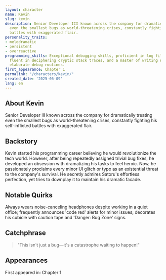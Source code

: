 ```yaml
---
layout: character
name: Kevin
slug: kevin
description: Senior Developer III known across the company for dramatically treating
  even the smallest bugs as world-threatening crises, constantly fighting his self-inflicted
  battles with exaggerated flair.
personality_traits:
- melodramatic
- persistent
- overreactive
programming_skills: Exceptional debugging skills, proficient in log file archaeology,
  fluent in deciphering cryptic stack traces, and a master of writing unnecessarily
  elaborate debug routines.
first_appearance: Chapter 1
permalink: "/characters/kevin/"
created_date: '2025-06-09'
lang: en
---
```


## About Kevin

Senior Developer III known across the company for dramatically treating even the smallest bugs as world-threatening crises, constantly fighting his self-inflicted battles with exaggerated flair.

## Backstory

Kevin started his programming career believing he would revolutionize the tech world. However, after being repeatedly assigned trivial bug fixes, he developed an obsession with dramatizing his tasks to feel heroic. Now, he passionately proclaims every minor UI glitch or typo as an existential threat to the company's survival. He secretly admires Satoru's effortless perfection, yet tries to downplay it to maintain his dramatic facade.

## Notable Quirks

Always wears noise-canceling headphones despite working in a quiet office; frequently announces 'code red' alerts for minor issues; decorates his cubicle with caution tape and 'Danger: Bug Zone' signs.

## Catchphrase

> "This isn't just a bug—it's a catastrophe waiting to happen!"

## Appearances

First appeared in: Chapter 1

<!-- Chapter appearances will be tracked automatically -->
